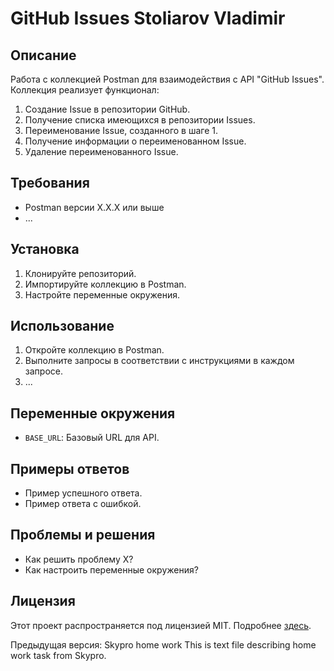 # GitHub Issues Stoliarov Vladimir

## Описание
Работа с коллекцией Postman для взаимодействия с API "GitHub Issues". 
Коллекция реализует функционал:
1. Создание Issue в репозитории GitHub.
2. Получение списка имеющихся в репозитории Issues.
3. Переименование Issue, созданного в шаге 1.
4. Получение информации о переименованном Issue.
5. Удаление переименованного Issue.

## Требования
- Postman версии X.X.X или выше
- ...

## Установка
1. Клонируйте репозиторий.
2. Импортируйте коллекцию в Postman.
3. Настройте переменные окружения.

## Использование
1. Откройте коллекцию в Postman.
2. Выполните запросы в соответствии с инструкциями в каждом запросе.
3. ...

## Переменные окружения
- `BASE_URL`: Базовый URL для API.

## Примеры ответов
- Пример успешного ответа.
- Пример ответа с ошибкой.

## Проблемы и решения
- Как решить проблему X?
- Как настроить переменные окружения?

## Лицензия
Этот проект распространяется под лицензией MIT. Подробнее [здесь](LICENSE).

Предыдущая версия: Skypro home work
This is text file describing home work task from Skypro.
